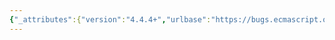 ```yaml
---
{"_attributes":{"version":"4.4.4+","urlbase":"https://bugs.ecmascript.org/","maintainer":"dherman@mozilla.com"},"bug":{"bug_id":508,"creation_ts":"2012-07-11 19:44:00 -0700","short_desc":"editoral -> editorial","delta_ts":"2014-07-20 20:53:05 -0700","product":"Draft for 6th Edition","component":"editorial issue","version":"Rev 9: July 8, 2012 Draft","rep_platform":"All","op_sys":"All","bug_status":"VERIFIED","resolution":"FIXED","priority":"Normal","bug_severity":"enhancement","everconfirmed":true,"reporter":{"uid":"ecmascriptbugs","name":"Norbert"},"assigned_to":{"uid":"allen","name":"Allen Wirfs-Brock"},"long_desc":[{"commentid":1283,"comment_count":0,"who":{"uid":"ecmascriptbugs","name":"Norbert"},"bug_when":"2012-07-11 19:44:23 -0700","thetext":"This bug component is called \"editoral issue\". It should be \"editorial issue\"."}]}}
---
```

